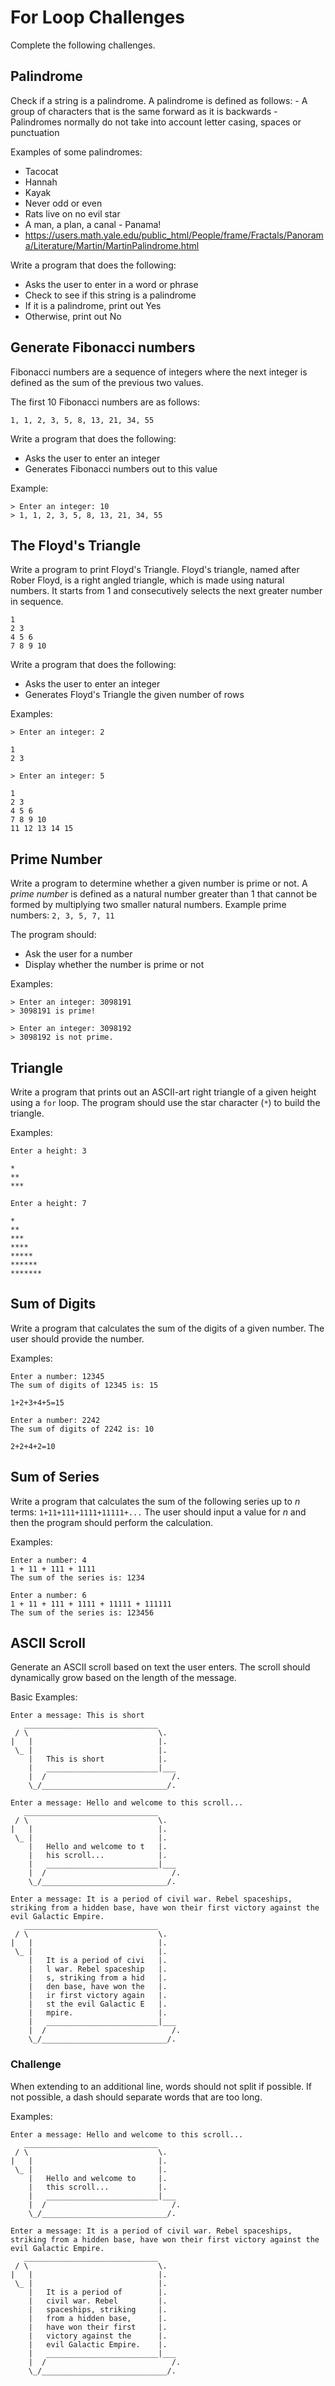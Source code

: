 # For Loop Challenges
Complete the following challenges.

## Palindrome
Check if a string is a palindrome. A palindrome is defined as follows:
    - A group of characters that is the same forward as it is backwards
    - Palindromes normally do not take into account letter casing, spaces or punctuation

Examples of some palindromes:
- Tacocat
- Hannah
- Kayak
- Never odd or even
- Rats live on no evil star
- A man, a plan, a canal - Panama!
- https://users.math.yale.edu/public_html/People/frame/Fractals/Panorama/Literature/Martin/MartinPalindrome.html

Write a program that does the following:
- Asks the user to enter in a word or phrase
- Check to see if this string is a palindrome
- If it is a palindrome, print out Yes
- Otherwise, print out No

## Generate Fibonacci numbers
Fibonacci numbers are a sequence of integers where the next integer is defined as the sum of the previous two values.

The first 10 Fibonacci numbers are as follows:
```
1, 1, 2, 3, 5, 8, 13, 21, 34, 55
```
Write a program that does the following:
- Asks the user to enter an integer
- Generates Fibonacci numbers out to this value

Example:
```
> Enter an integer: 10
> 1, 1, 2, 3, 5, 8, 13, 21, 34, 55
```

## The Floyd's Triangle
Write a program to print Floyd's Triangle. Floyd's triangle, named after Rober Floyd, is a right angled triangle, which is made using natural numbers. It starts from 1 and consecutively selects the next greater number in sequence.

```
1
2 3
4 5 6
7 8 9 10
```

Write a program that does the following:
- Asks the user to enter an integer
- Generates Floyd's Triangle the given number of rows

Examples:
```
> Enter an integer: 2

1
2 3
```

```
> Enter an integer: 5

1
2 3
4 5 6
7 8 9 10
11 12 13 14 15
```

## Prime Number
Write a program to determine whether a given number is prime or not. A _prime number_ is defined as a natural number greater than 1 that cannot be formed by multiplying two smaller natural numbers. Example prime numbers: `2, 3, 5, 7, 11`

The program should:
- Ask the user for a number
- Display whether the number is prime or not

Examples:
```
> Enter an integer: 3098191
> 3098191 is prime!
```
``` 
> Enter an integer: 3098192
> 3098192 is not prime.
```

## Triangle
Write a program that prints out an ASCII-art right triangle of a given height using a `for` loop. The program should use the star character (`*`) to build the triangle.

Examples:
```
Enter a height: 3

*
**
***
```

```
Enter a height: 7

*
**
***
****
*****
******
*******
```

## Sum of Digits
Write a program that calculates the sum of the digits of a given number. The user should provide the number.

Examples:
```
Enter a number: 12345
The sum of digits of 12345 is: 15
```
`1+2+3+4+5=15`

```
Enter a number: 2242
The sum of digits of 2242 is: 10
```
`2+2+4+2=10`

## Sum of Series
Write a program that calculates the sum of the following series up to _n_ terms: `1+11+111+1111+11111+...` The user should input a value for _n_ and then the program should perform the calculation.

Examples:
```
Enter a number: 4
1 + 11 + 111 + 1111
The sum of the series is: 1234
```

```
Enter a number: 6
1 + 11 + 111 + 1111 + 11111 + 111111
The sum of the series is: 123456
```

## ASCII Scroll
Generate an ASCII scroll based on text the user enters. The scroll should dynamically grow based on the length of the message.

Basic Examples:

```
Enter a message: This is short
   ______________________________
 / \                             \.
|   |                            |.
 \_ |                            |.
    |   This is short            |.
    |   _________________________|___
    |  /                            /.
    \_/____________________________/.
```
```
Enter a message: Hello and welcome to this scroll...
   ______________________________
 / \                             \.
|   |                            |.
 \_ |                            |.
    |   Hello and welcome to t   |.
    |   his scroll...            |.
    |   _________________________|___
    |  /                            /.
    \_/____________________________/.
```

```
Enter a message: It is a period of civil war. Rebel spaceships, striking from a hidden base, have won their first victory against the evil Galactic Empire.
   ______________________________
 / \                             \.
|   |                            |.
 \_ |                            |.
    |   It is a period of civi   |.
    |   l war. Rebel spaceship   |.
    |   s, striking from a hid   |.
    |   den base, have won the   |.
    |   ir first victory again   |.
    |   st the evil Galactic E   |.
    |   mpire.                   |.
    |   _________________________|___
    |  /                            /.
    \_/____________________________/.
```

### Challenge
When extending to an additional line, words should not split if possible. If not possible, a dash should separate words that are too long.

Examples:
```
Enter a message: Hello and welcome to this scroll...
   ______________________________
 / \                             \.
|   |                            |.
 \_ |                            |.
    |   Hello and welcome to     |.
    |   this scroll...           |.
    |   _________________________|___
    |  /                            /.
    \_/____________________________/.
```

```
Enter a message: It is a period of civil war. Rebel spaceships, striking from a hidden base, have won their first victory against the evil Galactic Empire.
   ______________________________
 / \                             \.
|   |                            |.
 \_ |                            |.
    |   It is a period of        |.
    |   civil war. Rebel         |.
    |   spaceships, striking     |.
    |   from a hidden base,      |.
    |   have won their first     |.
    |   victory against the      |.
    |   evil Galactic Empire.    |.
    |   _________________________|___
    |  /                            /.
    \_/____________________________/.
```
